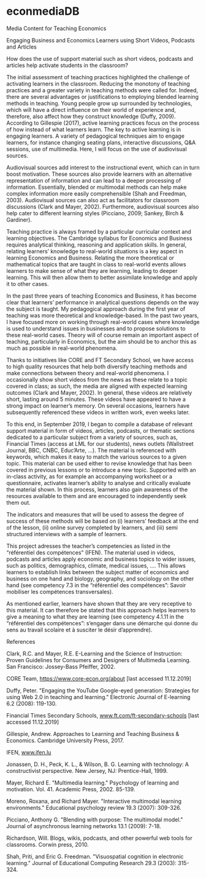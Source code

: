 # econmediaDB
Media Content for Teaching Economics



Engaging Business and Economics Learners using Short Videos, Podcasts and Articles 

How does the use of support material such as short videos, podcasts and articles help activate students in the classroom? 

The initial assessment of teaching practices highlighted the challenge of activating learners in the classroom. Reducing the monotony of teaching practices and a greater variety in teaching methods were called for. Indeed, there are several advantages or justifications to employing blended learning methods in teaching. Young people grow up surrounded by technologies, which will have a direct influence on their world of experience and, therefore, also affect how they construct knowledge (Duffy, 2009). According to Gillespie (2017), active learning practices focus on the process of how instead of what learners learn. The key to active learning is in engaging learners. A variety of pedagogical techniques aim to engage learners, for instance changing seating plans, interactive discussions, Q&A sessions, use of multimedia. Here, I will focus on the use of audiovisual sources.  

Audiovisual sources add interest to the instructional event, which can in turn boost motivation. These sources also provide learners with an alternative representation of information and can lead to a deeper processing of information. Essentially, blended or multimodal methods can help make complex information more easily comprehensible (Shah and Freedman, 2003). Audiovisual sources can also act as facilitators for classroom discussions (Clark and Mayer, 2002). Furthermore, audiovisual sources also help cater to different learning styles (Picciano, 2009; Sankey, Birch & Gardiner). 

Teaching practice is always framed by a particular curricular context and learning objectives. The Cambridge syllabus for Economics and Business requires analytical thinking, reasoning and application skills. In general, relating learners’ knowledge to real-world situations is a key aspect in learning Economics and Business. Relating the more theoretical or mathematical topics that are taught in class to real-world events allows learners to make sense of what they are learning, leading to deeper learning. This will then allow them to better assimilate knowledge and apply it to other cases.  

In the past three years of teaching Economics and Business, it has become clear that learners’ performance in analytical questions depends on the way the subject is taught. My pedagogical approach during the first year of teaching was more theoretical and knowledge-based. In the past two years, I have focused more on working through real-world cases where knowledge is used to understand issues in businesses and to propose solutions to these real-world cases. Theory will of course remain an important aspect of teaching, particularly in Economics, but the aim should be to anchor this as much as possible in real-world phenomena. 

Thanks to initiatives like CORE and FT Secondary School, we have access to high quality resources that help both diversify teaching methods and make connections between theory and real-world phenomena. I occasionally show short videos from the news as these relate to a topic covered in class; as such, the media are aligned with expected learning outcomes (Clark and Mayer, 2002). In general, these videos are relatively short, lasting around 5 minutes. These videos have appeared to have a strong impact on learner’s memory. On several occasions, learners have subsequently referenced these videos in written work, even weeks later.   

 To this end, in September 2019, I began to compile a database of relevant support material in form of videos, articles, podcasts, or thematic sections dedicated to a particular subject from a variety of sources, such as, Financial Times (access at LML for our students), news outlets (Wallstreet Journal, BBC, CNBC, Educ’Arte, ...). The material is referenced with keywords, which makes it easy to match the various sources to a given topic. This material can be used either to revise knowledge that has been covered in previous lessons or to introduce a new topic.  Supported with an in-class activity, as for example an accompanying worksheet or a questionnaire, activates learner’s ability to analyse and critically evaluate the material shown. In this process, learners also gain awareness of the resources available to them and are encouraged to independently seek them out.  

The indicators and measures that will be used to assess the degree of success of these methods will be based on (i) learners’ feedback at the end of the lesson, (ii) online survey completed by learners, and (iii) semi structured interviews with a sample of learners.  

 

This project adresses the teacher’s competencies as listed in the “référentiel des compétences” (IFEN). The material used in videos, podcasts and articles apply economic and business topics to wider issues, such as politics, demographics, climate, medical issues, …. This allows learners to establish links between the subject matter of economics and business on one hand and biology, geography, and sociology on the other hand (see competency 7.3 in the “référentiel des compétences”: Savoir mobiliser les compétences transversales).   

As mentioned earlier, learners have shown that they are very receptive to this material. It can therefore be stated that this approach helps learners to give a meaning to what they are learning (see competency 4.1.11 in the “référentiel des compétences”: s’engager dans une démarche qui donne du sens au travail scolaire et à susciter le désir d’apprendre). 



References 

Clark, R.C. and Mayer, R.E. E-Learning and the Science of Instruction: Proven Guidelines for Consumers and Designers of Multimedia Learning. San Francisco: Jossey-Bass Pfeiffer, 2002. 

CORE Team, https://www.core-econ.org/about [last accessed 11.12.2019]  

Duffy, Peter. "Engaging the YouTube Google-eyed generation: Strategies for using Web 2.0 in teaching and learning." Electronic Journal of E-learning 6.2 (2008): 119-130. 

Financial Times Secondary Schools, www.ft.com/ft-secondary-schools [last accessed 11.12.2019] 

Gillespie, Andrew. Approaches to Learning and Teaching Business & Economics. Cambridge University Press, 2017. 

IFEN, www.ifen.lu  

Jonassen, D. H., Peck, K. L., & Wilson, B. G. Learning with technology: A constructivist perspective. New Jersey, NJ: Prentice-Hall, 1999. 

Mayer, Richard E. "Multimedia learning." Psychology of learning and motivation. Vol. 41. Academic Press, 2002. 85-139. 

Moreno, Roxana, and Richard Mayer. "Interactive multimodal learning environments." Educational psychology review 19.3 (2007): 309-326. 

Picciano, Anthony G. "Blending with purpose: The multimodal model." Journal of asynchronous learning networks 13.1 (2009): 7-18. 

Richardson, Will. Blogs, wikis, podcasts, and other powerful web tools for classrooms. Corwin press, 2010. 

Shah, Priti, and Eric G. Freedman. "Visuospatial cognition in electronic learning." Journal of Educational Computing Research 29.3 (2003): 315-324. 

